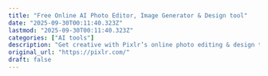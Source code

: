 ```yaml
---
title: "Free Online AI Photo Editor, Image Generator & Design tool"
date: "2025-09-30T00:11:40.323Z"
lastmod: "2025-09-30T00:11:40.323Z"
categories: ["AI tools"]
description: "Get creative with Pixlr’s online photo editing & design tools. Including AI image generator, batch editor, animation design, enhancer & more. Try now for FREE!"
original_url: "https://pixlr.com/"
draft: false
---
```

